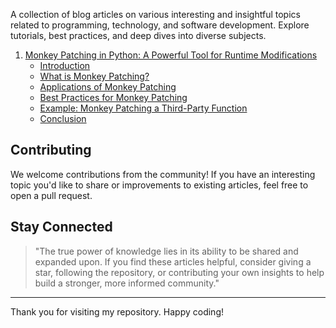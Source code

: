 A collection of blog articles on various interesting and insightful topics related to programming, technology, and software development. Explore tutorials, best practices, and deep dives into diverse subjects.

1. [Monkey Patching in Python: A Powerful Tool for Runtime Modifications](posts/monkey-patching-python.md)
    - [Introduction](posts/monkey-patching-python.md#introduction)
    - [What is Monkey Patching?](posts/monkey-patching-python.md#what-is-monkey-patching)
    - [Applications of Monkey Patching](posts/monkey-patching-python.md#applications-of-monkey-patching)
    - [Best Practices for Monkey Patching](posts/monkey-patching-python.md#best-practices-for-monkey-patching)
    - [Example: Monkey Patching a Third-Party Function](posts/monkey-patching-python.md#example-monkey-patching-a-third-party-function)
    - [Conclusion](posts/monkey-patching-python.md#conclusion)

## Contributing

We welcome contributions from the community! If you have an interesting topic you'd like to share or improvements to existing articles, feel free to open a pull request.

## Stay Connected

> "The true power of knowledge lies in its ability to be shared and expanded upon. If you find these articles helpful, consider giving a star, following the repository, or contributing your own insights to help build a stronger, more informed community."

---

Thank you for visiting my repository. Happy coding!

